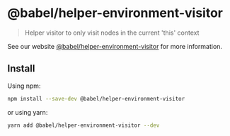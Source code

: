 # @babel/helper-environment-visitor

> Helper visitor to only visit nodes in the current 'this' context

See our website [@babel/helper-environment-visitor](https://babeljs.io/docs/en/babel-helper-environment-visitor) for
more information.

## Install

Using npm:

```sh
npm install --save-dev @babel/helper-environment-visitor
```

or using yarn:

```sh
yarn add @babel/helper-environment-visitor --dev
```
